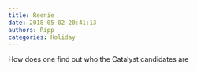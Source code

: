 ```yaml
---
title: Reenie
date: 2018-05-02 20:41:13
authors: Ripp
categories: Holiday
---
```


 How does one find out who the Catalyst candidates are